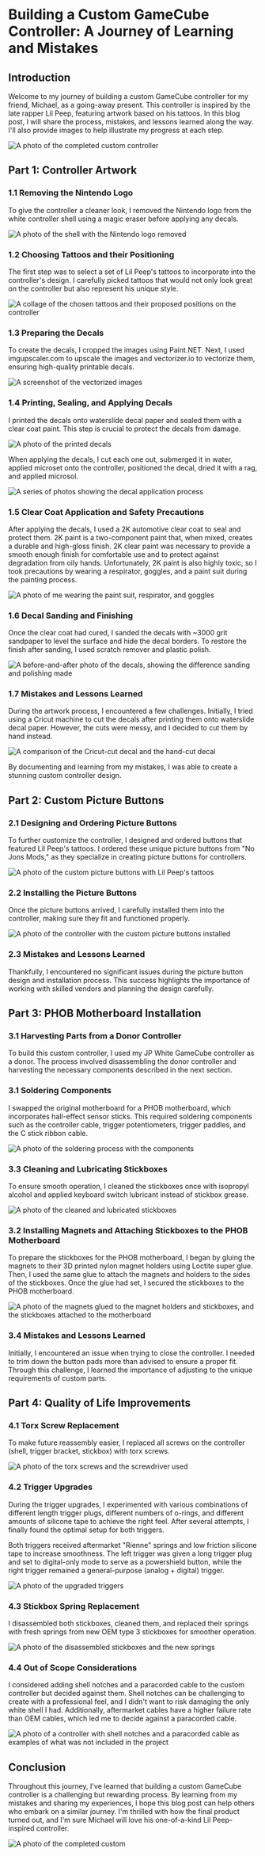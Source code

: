 # Building a Custom GameCube Controller: A Journey of Learning and Mistakes

## Introduction

Welcome to my journey of building a custom GameCube controller for my friend, Michael, as a going-away present. This controller is inspired by the late rapper Lil Peep, featuring artwork based on his tattoos. In this blog post, I will share the process, mistakes, and lessons learned along the way. I'll also provide images to help illustrate my progress at each step.

![A photo of the completed custom controller](picture1.jpg)

## Part 1: Controller Artwork

### 1.1 Removing the Nintendo Logo

To give the controller a cleaner look, I removed the Nintendo logo from the white controller shell using a magic eraser before applying any decals.

![A photo of the shell with the Nintendo logo removed](picture2.jpg)

### 1.2 Choosing Tattoos and their Positioning

The first step was to select a set of Lil Peep's tattoos to incorporate into the controller's design. I carefully picked tattoos that would not only look great on the controller but also represent his unique style.

![A collage of the chosen tattoos and their proposed positions on the controller](picture3.jpg)

### 1.3 Preparing the Decals

To create the decals, I cropped the images using Paint.NET. Next, I used imgupscaler.com to upscale the images and vectorizer.io to vectorize them, ensuring high-quality printable decals.

![A screenshot of the vectorized images](picture4.jpg)

### 1.4 Printing, Sealing, and Applying Decals

I printed the decals onto waterslide decal paper and sealed them with a clear coat paint. This step is crucial to protect the decals from damage.

![A photo of the printed decals](picture5.jpg)

When applying the decals, I cut each one out, submerged it in water, applied microset onto the controller, positioned the decal, dried it with a rag, and applied microsol.

![A series of photos showing the decal application process](picture6.jpg)

### 1.5 Clear Coat Application and Safety Precautions

After applying the decals, I used a 2K automotive clear coat to seal and protect them. 2K paint is a two-component paint that, when mixed, creates a durable and high-gloss finish. 2K clear paint was necessary to provide a smooth enough finish for comfortable use and to protect against degradation from oily hands. Unfortunately, 2K paint is also highly toxic, so I took precautions by wearing a respirator, goggles, and a paint suit during the painting process.

![A photo of me wearing the paint suit, respirator, and goggles](picture7.jpg)

### 1.6 Decal Sanding and Finishing

Once the clear coat had cured, I sanded the decals with ~3000 grit sandpaper to level the surface and hide the decal borders. To restore the finish after sanding, I used scratch remover and plastic polish.

![A before-and-after photo of the decals, showing the difference sanding and polishing made](picture8.jpg)

### 1.7 Mistakes and Lessons Learned

During the artwork process, I encountered a few challenges. Initially, I tried using a Cricut machine to cut the decals after printing them onto waterslide decal paper. However, the cuts were messy, and I decided to cut them by hand instead.

![A comparison of the Cricut-cut decal and the hand-cut decal](picture9.jpg)

By documenting and learning from my mistakes, I was able to create a stunning custom controller design.

## Part 2: Custom Picture Buttons

### 2.1 Designing and Ordering Picture Buttons

To further customize the controller, I designed and ordered buttons that featured Lil Peep's tattoos. I ordered these unique picture buttons from "No Jons Mods," as they specialize in creating picture buttons for controllers.

![A photo of the custom picture buttons with Lil Peep's tattoos](picture10.jpg)

### 2.2 Installing the Picture Buttons

Once the picture buttons arrived, I carefully installed them into the controller, making sure they fit and functioned properly.

![A photo of the controller with the custom picture buttons installed](picture11.jpg)

### 2.3 Mistakes and Lessons Learned

Thankfully, I encountered no significant issues during the picture button design and installation process. This success highlights the importance of working with skilled vendors and planning the design carefully.

## Part 3: PHOB Motherboard Installation

### 3.1 Harvesting Parts from a Donor Controller

To build this custom controller, I used my JP White GameCube controller as a donor. The process involved disassembling the donor controller and harvesting the necessary components described in the next section.

### 3.1 Soldering Components

I swapped the original motherboard for a PHOB motherboard, which incorporates hall-effect sensor sticks. This required soldering components such as the controller cable, trigger potentiometers, trigger paddles, and the C stick ribbon cable.

![A photo of the soldering process with the components](picture12.jpg)

### 3.3 Cleaning and Lubricating Stickboxes

To ensure smooth operation, I cleaned the stickboxes once with isopropyl alcohol and applied keyboard switch lubricant instead of stickbox grease.

![A photo of the cleaned and lubricated stickboxes](picture13.jpg)

### 3.2 Installing Magnets and Attaching Stickboxes to the PHOB Motherboard

To prepare the stickboxes for the PHOB motherboard, I began by gluing the magnets to their 3D printed nylon magnet holders using Loctite super glue. Then, I used the same glue to attach the magnets and holders to the sides of the stickboxes. Once the glue had set, I secured the stickboxes to the PHOB motherboard.

![A photo of the magnets glued to the magnet holders and stickboxes, and the stickboxes attached to the motherboard](picture14.jpg)

### 3.4 Mistakes and Lessons Learned

Initially, I encountered an issue when trying to close the controller. I needed to trim down the button pads more than advised to ensure a proper fit. Through this challenge, I learned the importance of adjusting to the unique requirements of custom parts.

## Part 4: Quality of Life Improvements

### 4.1 Torx Screw Replacement

To make future reassembly easier, I replaced all screws on the controller (shell, trigger bracket, stickbox) with torx screws.

![A photo of the torx screws and the screwdriver used](picture15.jpg)

### 4.2 Trigger Upgrades

During the trigger upgrades, I experimented with various combinations of different length trigger plugs, different numbers of o-rings, and different amounts of silicone tape to achieve the right feel. After several attempts, I finally found the optimal setup for both triggers.

Both triggers received aftermarket "Rienne" springs and low friction silicone tape to increase smoothness. The left trigger was given a long trigger plug and set to digital-only mode to serve as a powershield button, while the right trigger remained a general-purpose (analog + digital) trigger.

![A photo of the upgraded triggers](picture16.jpg)

### 4.3 Stickbox Spring Replacement

I disassembled both stickboxes, cleaned them, and replaced their springs with fresh springs from new OEM type 3 stickboxes for smoother operation.

![A photo of the disassembled stickboxes and the new springs](picture17.jpg)

### 4.4 Out of Scope Considerations

I considered adding shell notches and a paracorded cable to the custom controller but decided against them. Shell notches can be challenging to create with a professional feel, and I didn't want to risk damaging the only white shell I had. Additionally, aftermarket cables have a higher failure rate than OEM cables, which led me to decide against a paracorded cable.

![A photo of a controller with shell notches and a paracorded cable as examples of what was not included in the project](picture18.jpg)

## Conclusion

Throughout this journey, I've learned that building a custom GameCube controller is a challenging but rewarding process. By learning from my mistakes and sharing my experiences, I hope this blog post can help others who embark on a similar journey. I'm thrilled with how the final product turned out, and I'm sure Michael will love his one-of-a-kind Lil Peep-inspired controller.

![A photo of the completed custom](picture19.jpg)


